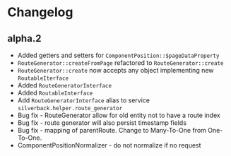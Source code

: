 # Changelog

## alpha.2
- Added getters and setters for `ComponentPosition::$pageDataProperty`
- `RouteGenerator::createFromPage` refactored to `RouteGenerator::create`
- `RouteGenerator::create` now accepts any object implementing new `RoutableIterface`
- Added `RouteGeneratorInterface`
- Added `RoutableInterface`
- Add `RouteGeneratorInterface` alias to service `silverback.helper.route_generator`
- Bug fix - RouteGenerator allow for old entity not to have a route index
- Bug fix - route generator will also persist timestamp fields
- Bug fix - mapping of parentRoute. Change to Many-To-One from One-To-One.
- ComponentPositionNormalizer - do not normalize if no request
